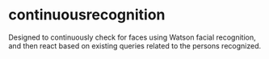 # continuousrecognition
Designed to continuously check for faces using Watson facial recognition, and then react based
on existing queries related to the persons recognized.
